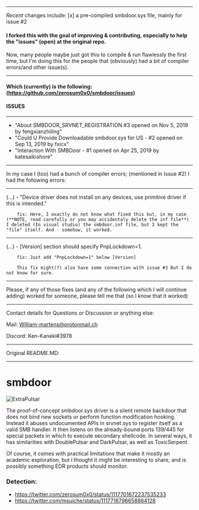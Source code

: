 
---------

*Recent* changes include:
  [x]  a pre-compiled smbdoor.sys file, mainly for issue #2

#### I forked this with the goal of improving & contributing, especially to help the "issues" (open) at the original repo.

 Now, many people maybe just got this to compile & run flawlessly the first time, but I'm doing this for the people that (obviously) had a bit of compiler errors/and other issue(s).

----------------------------------

#### Which (currently) is the following: (https://github.com/zerosum0x0/smbdoor/issues)

#### ISSUES

---------------------------------

- "About SMBDOOR_SRVNET_REGISTRATION #3 opened on Nov 5, 2019 by fengxianzhiling"
- "Could U Provide Downloadable smbdoor.sys for US - #2 opened on Sep 13, 2019 by fxicx"
- "Interaction With SMBDoor - #1 opened on Apr 25, 2019 by katesaikishore"

---------------------------------

In my case I (too) had a bunch of compiler errors; (mentioned in Issue #2) 
I had the following errors:

---------------------

(...) - "Device driver does not install on any devices, use primitive driver if this is intended."

        fix: Here, I exactly do not know what fixed this but, in my case (**NOTE, read carefully or you may accidentaly delete the inf file**) I deleted (In visual studio) the smbdoor.inf file, but I kept the "file" itself. And - somehow, it worked.

----------------------

(...) - [Version] section should specify PnpLockdown=1.

        fix: Just add "PnpLockdown=1" below [Version]

        This fix might(?) also have some connection with issue #3 But I do not know for sure.

----------------------

Please, if any of those fixes (and any of the following which I will continue adding) 
worked for someone, please tell me that (so I know that it worked)



-----------------------

Contact details for 
Questions or Discussion or anything else:



Mail: William-martens@protonmail.ch

Discord: Ken-Kaneki#3978


------------------------

Original README.MD:

------------------------

# smbdoor

![ExtraPulsar](extrapulsar.png)

The proof-of-concept smbdoor.sys driver is a silent remote backdoor that does not bind new sockets or perform function modification hooking. Instead it abuses undocumented APIs in srvnet.sys to register itself as a valid SMB handler. It then listens on the already-bound ports 139/445 for special packets in which to execute secondary shellcode. In several ways, it has similarities with DoublePulsar and DarkPulsar, as well as ToxicSerpent.

Of course, it comes with practical limitations that make it mostly an academic exploration, but I thought it might be interesting to share, and is possibly something EDR products should monitor.

### Detection: 
- https://twitter.com/zerosum0x0/status/1117701672237535233
- https://twitter.com/msuiche/status/1117716796658864128

